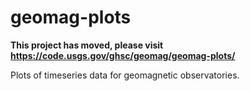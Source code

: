 geomag-plots
============

**This project has moved, please visit https://code.usgs.gov/ghsc/geomag/geomag-plots/**

Plots of timeseries data for geomagnetic observatories.
